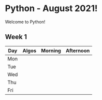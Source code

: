 # Python - August 2021!

Welcome to Python! 

## Week 1

 Day | Algos | Morning | Afternoon
 --- | --- | --- | ---
Mon |  |  | 
Tue |  |  | 
Wed |  |  | 
Thu |  |  | 
Fri |  |  | 

